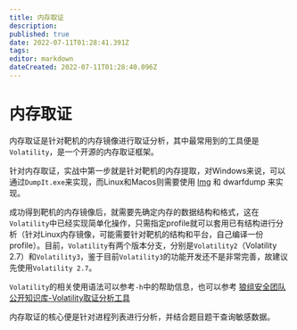 ```yaml
---
title: 内存取证
description: 
published: true
date: 2022-07-11T01:28:41.391Z
tags: 
editor: markdown
dateCreated: 2022-07-11T01:28:40.096Z
---
```


# 内存取证
内存取证是针对靶机的内存镜像进行取证分析，其中最常用到的工具便是`Volatility`，是一个开源的内存取证框架。

针对内存取证，实战中第一步就是针对靶机的内存提取，对Windows来说，可以通过`DumpIt.exe`来实现，而Linux和Macos则需要使用 [lmg](https://github.com/halpomeranz/lmg) 和 dwarfdump 来实现。

成功得到靶机的内存镜像后，就需要先确定内存的数据结构和格式，这在`Volatility`中已经实现简单化操作，只需指定profile就可以套用已有结构进行分析（针对Linux内存镜像，可能需要针对靶机的结构和平台，自己编译一份profile）。目前，`Volatility`有两个版本分支，分别是`Volatility2`（Volatility 2.7）和`Volatility3`，鉴于目前`Volatility3`的功能开发还不是非常完善，故建议先使用`Volatility 2.7`。

`Volatility`的相关使用语法可以参考`-h`中的帮助信息，也可以参考 [狼组安全团队公开知识库-Volatility取证分析工具](https://wiki.wgpsec.org/knowledge/ctf/Volatility.html)

内存取证的核心便是针对进程列表进行分析，并结合题目题干查询敏感数据。